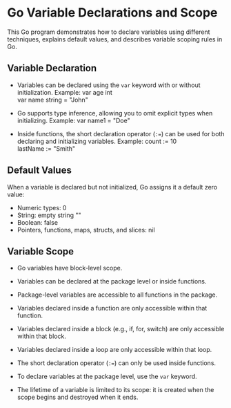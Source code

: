 # Go Variable Declarations and Scope

This Go program demonstrates how to declare variables using different techniques, explains default values, and describes variable scoping rules in Go.

## Variable Declaration

- Variables can be declared using the `var` keyword with or without initialization.
  Example: var age int  
   var name string = "John"

- Go supports type inference, allowing you to omit explicit types when initializing.
  Example: var name1 = "Doe"

- Inside functions, the short declaration operator (`:=`) can be used for both declaring and initializing variables.
  Example: count := 10  
   lastName := "Smith"

## Default Values

When a variable is declared but not initialized, Go assigns it a default zero value:

- Numeric types: 0
- String: empty string ""
- Boolean: false
- Pointers, functions, maps, structs, and slices: nil

## Variable Scope

- Go variables have block-level scope.

- Variables can be declared at the package level or inside functions.

- Package-level variables are accessible to all functions in the package.

- Variables declared inside a function are only accessible within that function.

- Variables declared inside a block (e.g., if, for, switch) are only accessible within that block.

- Variables declared inside a loop are only accessible within that loop.

- The short declaration operator (`:=`) can only be used inside functions.

- To declare variables at the package level, use the `var` keyword.

- The lifetime of a variable is limited to its scope: it is created when the scope begins and destroyed when it ends.
